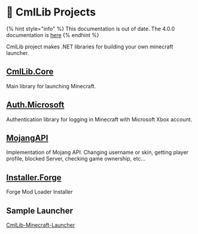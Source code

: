 # 🧊 CmlLib Projects

{% hint style="info" %}
This documentation is out of date. The 4.0.0 documentation is [here](https://alphabs.gitbook.io/cmllib/v/v4-en)
{% endhint %}

CmlLib project makes .NET libraries for building your own minecraft launcher.

## [CmlLib.Core](cmllib.core/)

Main library for launching Minecraft.

## [Auth.Microsoft](auth.microsoft/)

Authentication library for logging in Minecraft with Microsoft Xbox account.

## [MojangAPI](mojangapi/home.md)

Implementation of Mojang API. Changing username or skin, getting player profile, blocked Server, checking game ownership, etc...

## [Installer.Forge](installer.forge/home.md)

Forge Mod Loader Installer

## Sample Launcher

[CmlLib-Minecraft-Launcher](https://github.com/CmlLib/CmlLib-Minecraft-Launcher)
